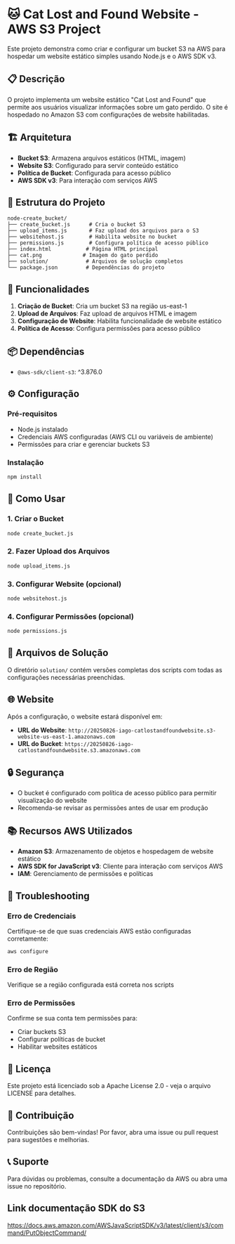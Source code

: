 # 🐱 Cat Lost and Found Website - AWS S3 Project

Este projeto demonstra como criar e configurar um bucket S3 na AWS para hospedar um website estático simples usando Node.js e o AWS SDK v3.

## 📋 Descrição

O projeto implementa um website estático "Cat Lost and Found" que permite aos usuários visualizar informações sobre um gato perdido. O site é hospedado no Amazon S3 com configurações de website habilitadas.

## 🏗️ Arquitetura

- **Bucket S3**: Armazena arquivos estáticos (HTML, imagem)
- **Website S3**: Configurado para servir conteúdo estático
- **Política de Bucket**: Configurada para acesso público
- **AWS SDK v3**: Para interação com serviços AWS

## 📁 Estrutura do Projeto

```
node-create_bucket/
├── create_bucket.js      # Cria o bucket S3
├── upload_items.js       # Faz upload dos arquivos para o S3
├── websitehost.js        # Habilita website no bucket
├── permissions.js        # Configura política de acesso público
├── index.html           # Página HTML principal
├── cat.png             # Imagem do gato perdido
├── solution/            # Arquivos de solução completos
└── package.json         # Dependências do projeto
```

## 🚀 Funcionalidades

1. **Criação de Bucket**: Cria um bucket S3 na região us-east-1
2. **Upload de Arquivos**: Faz upload de arquivos HTML e imagem
3. **Configuração de Website**: Habilita funcionalidade de website estático
4. **Política de Acesso**: Configura permissões para acesso público

## 📦 Dependências

- `@aws-sdk/client-s3`: ^3.876.0

## ⚙️ Configuração

### Pré-requisitos

- Node.js instalado
- Credenciais AWS configuradas (AWS CLI ou variáveis de ambiente)
- Permissões para criar e gerenciar buckets S3

### Instalação

```bash
npm install
```

## 🔧 Como Usar

### 1. Criar o Bucket

```bash
node create_bucket.js
```

### 2. Fazer Upload dos Arquivos

```bash
node upload_items.js
```

### 3. Configurar Website (opcional)

```bash
node websitehost.js
```

### 4. Configurar Permissões (opcional)

```bash
node permissions.js
```

## 📝 Arquivos de Solução

O diretório `solution/` contém versões completas dos scripts com todas as configurações necessárias preenchidas.

## 🌐 Website

Após a configuração, o website estará disponível em:
- **URL do Website**: `http://20250826-iago-catlostandfoundwebsite.s3-website-us-east-1.amazonaws.com`
- **URL do Bucket**: `https://20250826-iago-catlostandfoundwebsite.s3.amazonaws.com`

## 🔒 Segurança

- O bucket é configurado com política de acesso público para permitir visualização do website
- Recomenda-se revisar as permissões antes de usar em produção

## 📚 Recursos AWS Utilizados

- **Amazon S3**: Armazenamento de objetos e hospedagem de website estático
- **AWS SDK for JavaScript v3**: Cliente para interação com serviços AWS
- **IAM**: Gerenciamento de permissões e políticas

## 🐛 Troubleshooting

### Erro de Credenciais
Certifique-se de que suas credenciais AWS estão configuradas corretamente:
```bash
aws configure
```

### Erro de Região
Verifique se a região configurada está correta nos scripts

### Erro de Permissões
Confirme se sua conta tem permissões para:
- Criar buckets S3
- Configurar políticas de bucket
- Habilitar websites estáticos

## 📄 Licença

Este projeto está licenciado sob a Apache License 2.0 - veja o arquivo LICENSE para detalhes.

## 🤝 Contribuição

Contribuições são bem-vindas! Por favor, abra uma issue ou pull request para sugestões e melhorias.

## 📞 Suporte

Para dúvidas ou problemas, consulte a documentação da AWS ou abra uma issue no repositório.

## Link documentação SDK do S3

https://docs.aws.amazon.com/AWSJavaScriptSDK/v3/latest/client/s3/command/PutObjectCommand/
